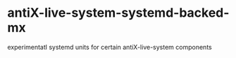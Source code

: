 # antiX-live-system-systemd-backed-mx

experimentatl systemd units for certain antiX-live-system components
